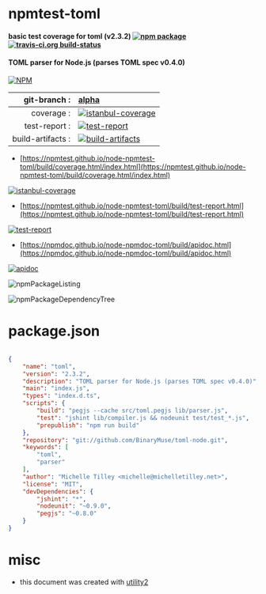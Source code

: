 # npmtest-toml

#### basic test coverage for  toml (v2.3.2)  [![npm package](https://img.shields.io/npm/v/npmtest-toml.svg?style=flat-square)](https://www.npmjs.org/package/npmtest-toml) [![travis-ci.org build-status](https://api.travis-ci.org/npmtest/node-npmtest-toml.svg)](https://travis-ci.org/npmtest/node-npmtest-toml)

#### TOML parser for Node.js (parses TOML spec v0.4.0)

[![NPM](https://nodei.co/npm/toml.png?downloads=true&downloadRank=true&stars=true)](https://www.npmjs.com/package/toml)

| git-branch : | [alpha](https://github.com/npmtest/node-npmtest-toml/tree/alpha)|
|--:|:--|
| coverage : | [![istanbul-coverage](https://npmtest.github.io/node-npmtest-toml/build/coverage.badge.svg)](https://npmtest.github.io/node-npmtest-toml/build/coverage.html/index.html)|
| test-report : | [![test-report](https://npmtest.github.io/node-npmtest-toml/build/test-report.badge.svg)](https://npmtest.github.io/node-npmtest-toml/build/test-report.html)|
| build-artifacts : | [![build-artifacts](https://npmtest.github.io/node-npmtest-toml/glyphicons_144_folder_open.png)](https://github.com/npmtest/node-npmtest-toml/tree/gh-pages/build)|

- [https://npmtest.github.io/node-npmtest-toml/build/coverage.html/index.html](https://npmtest.github.io/node-npmtest-toml/build/coverage.html/index.html)

[![istanbul-coverage](https://npmtest.github.io/node-npmtest-toml/build/screenCapture.buildCi.browser.%252Ftmp%252Fbuild%252Fcoverage.lib.html.png)](https://npmtest.github.io/node-npmtest-toml/build/coverage.html/index.html)

- [https://npmtest.github.io/node-npmtest-toml/build/test-report.html](https://npmtest.github.io/node-npmtest-toml/build/test-report.html)

[![test-report](https://npmtest.github.io/node-npmtest-toml/build/screenCapture.buildCi.browser.%252Ftmp%252Fbuild%252Ftest-report.html.png)](https://npmtest.github.io/node-npmtest-toml/build/test-report.html)

- [https://npmdoc.github.io/node-npmdoc-toml/build/apidoc.html](https://npmdoc.github.io/node-npmdoc-toml/build/apidoc.html)

[![apidoc](https://npmdoc.github.io/node-npmdoc-toml/build/screenCapture.buildCi.browser.%252Ftmp%252Fbuild%252Fapidoc.html.png)](https://npmdoc.github.io/node-npmdoc-toml/build/apidoc.html)

![npmPackageListing](https://npmtest.github.io/node-npmtest-toml/build/screenCapture.npmPackageListing.svg)

![npmPackageDependencyTree](https://npmtest.github.io/node-npmtest-toml/build/screenCapture.npmPackageDependencyTree.svg)



# package.json

```json

{
    "name": "toml",
    "version": "2.3.2",
    "description": "TOML parser for Node.js (parses TOML spec v0.4.0)",
    "main": "index.js",
    "types": "index.d.ts",
    "scripts": {
        "build": "pegjs --cache src/toml.pegjs lib/parser.js",
        "test": "jshint lib/compiler.js && nodeunit test/test_*.js",
        "prepublish": "npm run build"
    },
    "repository": "git://github.com/BinaryMuse/toml-node.git",
    "keywords": [
        "toml",
        "parser"
    ],
    "author": "Michelle Tilley <michelle@michelletilley.net>",
    "license": "MIT",
    "devDependencies": {
        "jshint": "*",
        "nodeunit": "~0.9.0",
        "pegjs": "~0.8.0"
    }
}
```



# misc
- this document was created with [utility2](https://github.com/kaizhu256/node-utility2)
